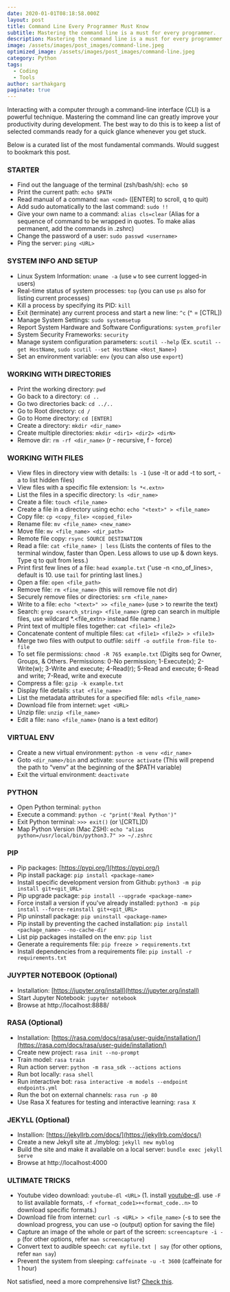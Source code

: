 ```yaml
---
date: 2020-01-01T08:18:58.000Z
layout: post
title: Command Line Every Programmer Must Know
subtitle: Mastering the command line is a must for every programmer.
description: Mastering the command line is a must for every programmer.
image: /assets/images/post_images/command-line.jpeg
optimized_image: /assets/images/post_images/command-line.jpeg
category: Python
tags:
  - Coding
  - Tools
author: sarthakgarg
paginate: true
---
```

Interacting with a computer through a command-line interface (CLI) is a powerful technique. Mastering the command line can greatly improve your productivity during development. The best way to do this is to keep a list of selected commands ready for a quick glance whenever you get stuck. 

Below is a curated list of the most fundamental commands. Would suggest to bookmark this post.

### STARTER

* Find out the language of the terminal (zsh/bash/sh): `echo $0`
* Print the current path: `echo $PATH`
* Read manual of a command: `man <cmd>` (\[ENTER] to scroll, q to quit)
* Add sudo automatically to the last command: `sudo !!`
* Give your own name to a command: `alias cls=clear` (Alias for a sequence of command to be wrapped in quotes. To make alias permanent, add the commands in .zshrc)
* Change the password of a user: `sudo passwd <username>`
* Ping the server: `ping <URL>`

### SYSTEM INFO AND SETUP

* Linux System Information: `uname -a` (use `w` to see current logged-in users)
* Real-time status of system processes: `top` (you can use `ps` also for listing current processes)
* Kill a process by specifying its PID: `kill`
* Exit (terminate) any current process and start a new line: `^c` (^ = \[CTRL])
* Manage System Settings: `sudo systemsetup`
* Report System Hardware and Software Configurations: `system_profiler`
* System Security Frameworks: `security`
* Manage system configuration parameters: `scutil --help` (Ex. `scutil --get HostName`, `sudo scutil --set HostName <Host_Name>`)
* Set an environment variable: `env` (you can also use `export`)

### WORKING WITH DIRECTORIES

* Print the working directory: `pwd`
* Go back to a directory: `cd ..`
* Go two directories back: `cd ../..`
* Go to Root directory: `cd /`
* Go to Home directory: `cd [ENTER]`
* Create a directory: `mkdir <dir_name>`
* Create multiple directories: `mkdir <dir1> <dir2> <dirN>`
* Remove dir: `rm -rf <dir_name>` (r - recursive, f - force)

### WORKING WITH FILES

* View files in directory view with details: `ls -1` (use -lt or add -t to sort, -a to list hidden files)
* View files with a specific file extension: `ls *<.extn>`
* List the files in a specific directory: `ls <dir_name>`
* Create a file: `touch <file_name>`
* Create a file in a directory using echo: `echo "<text>" > <file_name>`
* Copy file: `cp <copy_file> <copied_file>`
* Rename file: `mv <file_name> <new_name>`
* Move file: `mv <file_name> <dir_path>`
* Remote file copy: `rsync SOURCE DESTINATION`
* Read a file: `cat <file_name> | less` (Lists the contents of files to the terminal window, faster than Open. Less allows to use up & down keys. Type q to quit from less.)
* Print first few lines of a file: `head example.txt` ('use -n <no_of_lines>, default is 10. use `tail` for printing last lines.)
* Open a file: `open <file_path>`
* Remove file: `rm <fine_name>` (this will remove file not dir)
* Securely remove files or directories: `srm <file_name>`
* Write to a file: `echo "<text>" >> <file_name>` (use > to rewrite the text)
* Search: `grep <search_string> <file_name>` (grep can search in multiple files, use wildcard *.<file_extn> instead file name.)
* Print text of multiple files together: `cat <file1> <file2>`
* Concatenate content of multiple files: `cat <file1> <file2> > <file3>`
* Merge two files with output to outfile: `sdiff -o outfile from-file to-file`
* To set file permissions: `chmod -R 765 example.txt` (Digits seq for Owner, Groups, & Others. Permissions: 0-No permission; 1-Execute(x); 2-Write(w); 3-Write and execute; 4-Read(r); 5-Read and execute; 6-Read and write; 7-Read, write and execute
* Compress a file: `gzip -k example.txt`
* Display file details: `stat <file_name>` 
* List the metadata attributes for a specified file: `mdls <file_name>`
* Download file from internet: `wget <URL>`
* Unzip file: `unzip <file_name>`
* Edit a file: `nano <file_name>` (nano is a text editor)

### VIRTUAL ENV

* Create a new virtual environment: `python -m venv <dir_name>`
* Goto `<dir_name>/bin` and activate: `source activate` (This will prepend the path to “venv” at the beginning of the $PATH variable)
* Exit the virtual environment: `deactivate`

### PYTHON

* Open Python terminal: `python`
* Execute a command: `python -c "print('Real Python')"`
* Exit Python terminal: `>>> exit()` (or \\[CRTL]D)
* Map Python Version (Mac ZSH): `echo "alias python=/usr/local/bin/python3.7" >> ~/.zshrc`

### PIP

* Pip packages: [https://pypi.org/](https://pypi.org/)
* Pip install package: `pip install <package-name>`
* Install specific development version from Github: `python3 -m pip install git+<git_URL>`
* Pip upgrade package: `pip install --upgrade <package-name>`
* Force install a version if you've already installed: `python3 -m pip install --force-reinstall git+<git_URL>`
* Pip uninstall package: `pip uninstall <package-name>`
* Pip install by preventing the cached installation: `pip install <pachage_name> --no-cache-dir`
* List pip packages installed on the env: `pip list`
* Generate a requirements file: `pip freeze > requirements.txt`
* Install dependencies from a requirements file: `pip install -r requirements.txt`

### JUYPTER NOTEBOOK (Optional)

* Installation: [https://jupyter.org/install](https://jupyter.org/install)
* Start Jupyter Notebook: `jupyter notebook`
* Browse at http://localhost:8888/

### RASA (Optional)

* Installation: [https://rasa.com/docs/rasa/user-guide/installation/](https://rasa.com/docs/rasa/user-guide/installation/)
* Create new project: `rasa init --no-prompt`
* Train model: `rasa train`
* Run action server: `python -m rasa_sdk --actions actions`
* Run bot locally: `rasa shell`
* Run interactive bot: `rasa interactive -m models --endpoint endpoints.yml`
* Run the bot on external channels: `rasa run -p 80`
* Use Rasa X features for testing and interactive learning: `rasa X`


### JEKYLL (Optional)

* Installion: [https://jekyllrb.com/docs/](https://jekyllrb.com/docs/)
* Create a new Jekyll site at ./myblog: `jekyll new myblog`
* Build the site and make it available on a local server: `bundle exec jekyll serve`
* Browse at http://localhost:4000

### ULTIMATE TRICKS

* Youtube video download: `youtube-dl <URL>` (1. install [youtube-dl](https://github.com/ytdl-org/youtube-dl). use `-F` to list available formats, `-f <format_code1>+<format_code..n>` to download specific formats.)
* Download file from internet: `curl -s <URL> > <file_name>` (-s to see the download progress, you can use -o (output) option for saving the file)
* Capture an image of the whole or part of the screen: `screencapture -i -p` (for other options, refer `man screencapture`)
* Convert text to audible speech: `cat myfile.txt | say` (for other options, refer `man say`)
* Prevent the system from sleeping: `caffeinate -u -t 3600` (caffeinate for 1 hour)

Not satisfied, need a more comprehensive list? [Check this](https://ss64.com/osx/).
